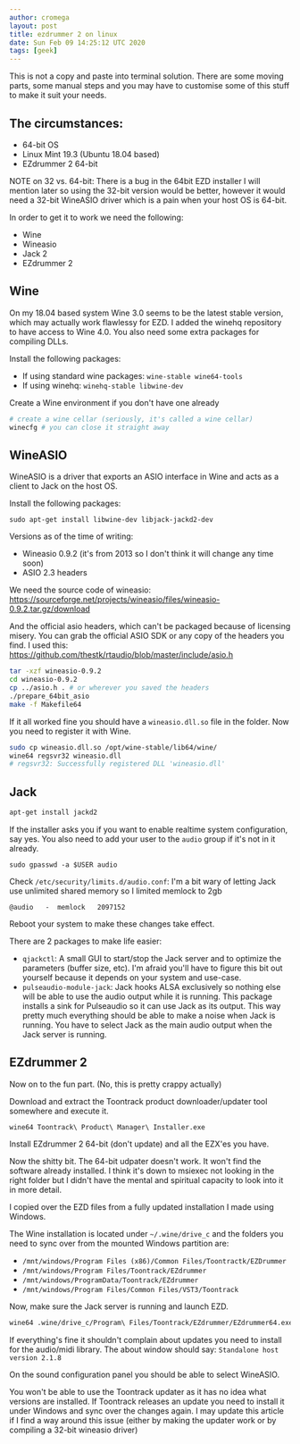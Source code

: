 ```yaml
---
author: cromega
layout: post
title: ezdrummer 2 on linux
date: Sun Feb 09 14:25:12 UTC 2020
tags: [geek]
---
```


This is not a copy and paste into terminal solution. There are some moving parts, some manual steps and you may have to customise some of this stuff to make it suit your needs.

<!-- more -->

## The circumstances:

* 64-bit OS
* Linux Mint 19.3 (Ubuntu 18.04 based)
* EZdrummer 2 64-bit

NOTE on 32 vs. 64-bit: There is a bug in the 64bit EZD installer I will mention later so using the 32-bit version would be better, however it would need a 32-bit WineASIO driver which is a pain when your host OS is 64-bit.

In order to get it to work we need the following:

* Wine
* Wineasio
* Jack 2
* EZdrummer 2

## Wine

On my 18.04 based system Wine 3.0 seems to be the latest stable version, which may actually work flawlessy for EZD. I added the winehq repository to have access to Wine 4.0. You also need some extra packages for compiling DLLs.

Install the following packages:

* If using standard wine packages: `wine-stable wine64-tools`
* If using winehq: `winehq-stable libwine-dev`

Create a Wine environment if you don't have one already

```sh
# create a wine cellar (seriously, it's called a wine cellar)
winecfg # you can close it straight away

```

## WineASIO

WineASIO is a driver that exports an ASIO interface in Wine and acts as a client to Jack on the host OS.

Install the following packages:

```
sudo apt-get install libwine-dev libjack-jackd2-dev
```

Versions as of the time of writing:

* Wineasio 0.9.2 (it's from 2013 so I don't think it will change any time soon)
* ASIO 2.3 headers

We need the source code of wineasio: <https://sourceforge.net/projects/wineasio/files/wineasio-0.9.2.tar.gz/download>

And the official asio headers, which can't be packaged because of licensing misery. You can grab the official ASIO SDK or any copy of the headers you find. I used this: <https://github.com/thestk/rtaudio/blob/master/include/asio.h>


```sh
tar -xzf wineasio-0.9.2
cd wineasio-0.9.2
cp ../asio.h . # or wherever you saved the headers
./prepare_64bit_asio
make -f Makefile64
```

If it all worked fine you should have a `wineasio.dll.so` file in the folder. Now you need to register it with Wine.

```sh
sudo cp wineasio.dll.so /opt/wine-stable/lib64/wine/
wine64 regsvr32 wineasio.dll
# regsvr32: Successfully registered DLL 'wineasio.dll'
```

## Jack

```sh
apt-get install jackd2
```

If the installer asks you if you want to enable realtime system configuration, say yes. You also need to add your user to the `audio` group if it's not in it already.

```
sudo gpasswd -a $USER audio
```

Check `/etc/security/limits.d/audio.conf`: I'm a bit wary of letting Jack use unlimited shared memory so I limited memlock to 2gb

```
@audio   -  memlock   2097152
```

Reboot your system to make these changes take effect.

There are 2 packages to make life easier:

* `qjackctl`: A small GUI to start/stop the Jack server and to optimize the parameters (buffer size, etc). I'm afraid you'll have to figure this bit out yourself because it depends on your system and use-case.
* `pulseaudio-module-jack`: Jack hooks ALSA exclusively so nothing else will be able to use the audio output while it is running. This package installs a sink for Pulseaudio so it can use Jack as its output. This way pretty much everything should be able to make a noise when Jack is running. You have to select Jack as the main audio output when the Jack server is running.

## EZdrummer 2

Now on to the fun part. (No, this is pretty crappy actually)

Download and extract the Toontrack product downloader/updater tool somewhere and execute it.

```
wine64 Toontrack\ Product\ Manager\ Installer.exe
```

Install EZdrummer 2 64-bit (don't update) and all the EZX'es you have.

Now the shitty bit. The 64-bit udpater doesn't work. It won't find the software already installed. I think it's down to msiexec not looking in the right folder but I didn't have the mental and spiritual capacity to look into it in more detail.

I copied over the EZD files from a fully updated installation I made using Windows.


The Wine installation is located under `~/.wine/drive_c` and the folders you need to sync over from the mounted Windows partition are:

* `/mnt/windows/Program Files (x86)/Common Files/Toontractk/EZDrummer`
* `/mnt/windows/Program Files/Toontrack/EZdrummer`
* `/mnt/windows/ProgramData/Toontrack/EZdrummer`
* `/mnt/windows/Program Files/Common Files/VST3/Toontrack`

Now, make sure the Jack server is running and launch EZD.

```sh
wine64 .wine/drive_c/Program\ Files/Toontrack/EZdrummer/EZdrummer64.exe
```

If everything's fine it shouldn't complain about updates you need to install for the audio/midi library. The about window should say: `Standalone host version 2.1.8`

On the sound configuration panel you should be able to select WineASIO.

You won't be able to use the Toontrack updater as it has no idea what versions are installed. If Toontrack releases an update you need to install it under Windows and sync over the changes again. I may update this article if I find a way around this issue (either by making the updater work or by compiling a 32-bit wineasio driver)
